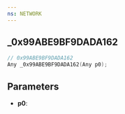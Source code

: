 ```yaml
---
ns: NETWORK
---
```

## _0x99ABE9BF9DADA162

```c
// 0x99ABE9BF9DADA162
Any _0x99ABE9BF9DADA162(Any p0);
```

## Parameters
* **p0**:
